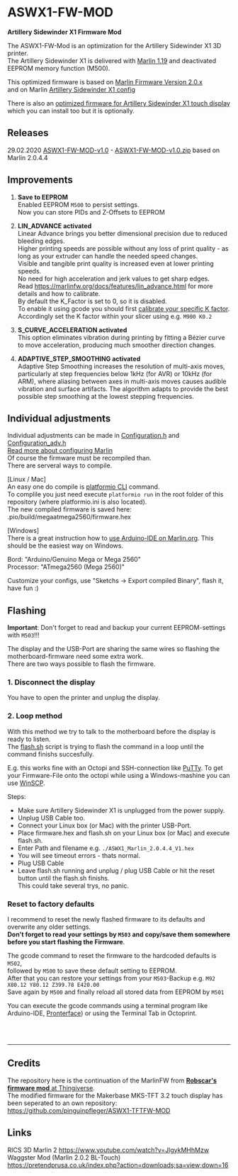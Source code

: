 # ASWX1-FW-MOD  
**Artillery Sidewinder X1 Firmware Mod**  
   
The ASWX1-FW-Mod is an optimization for the Artillery Sidewinder X1 3D printer.  
The Artillery Sidewinder X1 is delivered with [Marlin 1.19](http://www.artillery3d.com/DownLoad/15688.html) and deactivated EEPROM memory function (M500).  
  
This optimized firmware is based on [Marlin Firmware Version 2.0.x](https://github.com/MarlinFirmware/Marlin/tree/2.0.x)  
and on Marlin [Artillery Sidewinder X1 config](https://github.com/MarlinFirmware/Configurations/tree/master/config/examples/Artillery/Sidewinder%20X1)  

There is also an [optimized firmware for Artillery Sidewinder X1 touch display](https://github.com/pinguinpfleger/ASWX1-TFTFW-MOD) which you can install too but it is optionally.  

## Releases  
  29.02.2020 [ASWX1-FW-MOD-v1.0](https://github.com/pinguinpfleger/ASWX1-FW-MOD/releases/tag/ASWX1-FW-MOD-v1.0) - [ASWX1-FW-MOD-v1.0.zip](https://github.com/pinguinpfleger/ASWX1-FW-MOD/releases/download/ASWX1-FW-MOD-v1.0/ASWX1-FW-MOD-v1.0.zip)  based on Marlin 2.0.4.4
  
## Improvements  

1. **Save to EEPROM**  
   Enabled EEPROM `M500` to persist settings.  
   Now you can store PIDs and Z-Offsets to EEPROM  

2. **LIN_ADVANCE activated**  
    Linear Advance brings you better dimensional precision due to reduced bleeding edges.  
    Higher printing speeds are possible without any loss of print quality - as long as your extruder can handle the needed speed changes.  
    Visible and tangible print quality is increased even at lower printing speeds.  
    No need for high acceleration and jerk values to get sharp edges.  
   Read https://marlinfw.org/docs/features/lin_advance.html for more details and how to calibrate.  
   By default the K_Factor is set to 0, so it is disabled.  
   To enable it using gcode you should first [calibrate your specific K factor](https://marlinfw.org/tools/lin_advance/k-factor.html). 
   Accordingly set the K factor within your slicer using e.g. `M900 K0.2`  

4. **S_CURVE_ACCELERATION activated**  
   This option eliminates vibration during printing by fitting a Bézier curve to move acceleration, producing much smoother direction changes.  
  
5. **ADAPTIVE_STEP_SMOOTHING activated**  
    Adaptive Step Smoothing increases the resolution of multi-axis moves, particularly at step frequencies below 1kHz (for AVR) or 10kHz (for ARM), where aliasing between axes in multi-axis moves causes audible vibration and surface artifacts.
    The algorithm adapts to provide the best possible step smoothing at the lowest stepping frequencies.  
    

## Individual adjustments  
Individual adjustments can be made in [Configuration.h](/Marlin/Configuration.h) and [Configuration_adv.h](/Marlin/Configuration_adv.h)  
[Read more about configuring Marlin](https://marlinfw.org/docs/configuration/configuration.html)  
Of course the firmware must be recompiled than.  
There are serveral ways to compile.

\[Linux / Mac\]  
An easy one do compile is [platformio CLI](https://docs.platformio.org/en/latest/installation.html#installation-methods) command.  
To complile you just need execute `platformio run` in the root folder of this repository (where platformio.ini is also located).  
The new compiled firmware is saved here: .pio/build/megaatmega2560/firmware.hex

\[Windows\]  
There is a great instruction how to [use Arduino-IDE on Marlin.org](https://marlinfw.org/docs/basics/install_arduino.html).
This should be the easiest way on Windows.

Bord: "Arduino/Genuino Mega or Mega 2560"  
Processor: "ATmega2560 (Mega 2560)"

Customize your configs, use "Sketchs -> Export compiled Binary", flash it, have fun :)


## Flashing  
**Important**: Don't forget to read and backup your current EEPROM-settings with `M503`!!!

The display and the USB-Port are sharing the same wires so flashing the motherboard-firmware need some extra work.  
There are two ways possible to flash the firmware.  
  
### 1. Disconnect the display  
You have to open the printer and unplug the display.  
  
### 2. Loop method  
With this method we try to talk to the motherboard before the display is ready to listen.  
The [flash.sh](/flash.sh) script is trying to flash the command in a loop until the command finishs succesfully.

E.g. this works fine with an Octopi and SSH-connection like [PuTTy](https://www.putty.org/).
To get your Firmware-File onto the octopi while using a Windows-mashine you can use [WinSCP](https://winscp.net/).

Steps:  
- Make sure Artillery Sidewinder X1 is unplugged from the power supply.  
- Unplug USB Cable too.  
- Connect your Linux box (or Mac) with the printer USB-Port.
- Place firmware.hex and flash.sh on your Linux box (or Mac) and execute flash.sh.
- Enter Path and filename e.g. `./ASWX1_Marlin_2.0.4.4_V1.hex`
- You will see timeout errors - thats normal.  
- Plug USB Cable  
- Leave flash.sh running and unplug / plug USB Cable or hit the reset button until the flash.sh finishs. <br> This could take several trys, no panic.
  
  
### Reset to factory defaults
I recommend to reset the newly flashed firmware to its defaults and overwrite any older settings.  
**Don't forget to read your settings by `M503` and copy/save them somewhere before you start flashing the Firmware**.  

The gcode command to reset the firmware to the hardcoded defaults is `M502`,  
followed by `M500` to save these default setting to EEPROM.  
After that you can restore your settings from your `M503`-Backup e.g. `M92 X80.12 Y80.12 Z399.78 E420.00`  
Save again by `M500` and finally reload all stored data from EEPROM by `M501`  

You can execute the gcode commands using a terminal program like Arduino-IDE, [Pronterface](https://www.pronterface.com/)) or using the Terminal Tab in Octoprint.
  
<br><br><hr>  

## Credits  
The repository here is the continuation of the MarlinFW from [**Robscar's firmware mod** at Thingiverse](https://www.thingiverse.com/thing:3856144).  
The modified firmware for the Makerbase MKS-TFT 3.2 touch display has been seperated to an own repository:  
https://github.com/pinguinpfleger/ASWX1-TFTFW-MOD
  

## Links  
RICS 3D Marlin 2 https://www.youtube.com/watch?v=JlgykMHhMzw
Waggster Mod (Marlin 2.0.2 BL-Touch) https://pretendprusa.co.uk/index.php?action=downloads;sa=view;down=16
